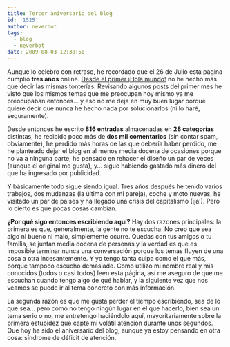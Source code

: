 ```yaml
---
title: Tercer aniversario del blog
id: '1525'
author: neverbot
tags:
  - blog
  - neverbot
date: 2009-08-03 12:30:50
---
```


Aunque lo celebro con retraso, he recordado que el 26 de Julio esta página cumplió **tres años** online. [Desde el primer ¡Hola mundo!](/hello-world/) no he hecho más que decir las mismas tonterías. Revisando algunos posts del primer mes he visto que los mismos temas que me preocupan hoy mismo ya me preocupaban entonces... y eso no me deja en muy buen lugar porque quiere decir que nunca he hecho nada por solucionarlos (ni lo haré, seguramente).

Desde entonces he escrito **816 entradas** almacenadas en **28 categorías** distintas, he recibido poco más de **dos mil comentarios** (sin contar spam, obviamente), he perdido más horas de las que debería haber perdido, me he planteado dejar el blog en al menos media docena de ocasiones porque no va a ninguna parte, he pensado en rehacer el diseño un par de veces (aunque el original me gusta), y... sigue habiendo gastado más dinero del que ha ingresado por publicidad.

Y básicamente todo sigue siendo igual. Tres años después he tenido varios trabajos, dos mudanzas (la última con mi pareja), coche y moto nuevas, he visitado un par de países y ha llegado una crisis del capitalismo (¡ja!). Pero lo cierto es que pocas cosas cambian.

**¿Por qué sigo entonces escribiendo aquí?** Hay dos razones principales: la primera es que, generalmente, la gente no te escucha. No creo que sea algo ni bueno ni malo, simplemente ocurre. Quedas con tus amigos o tu familia, se juntan media docena de personas y la verdad es que es imposible terminar nunca una conversación porque los temas fluyen de una cosa a otra incesantemente. Y yo tengo tanta culpa como el que más, porque tampoco escucho demasiado. Como utilizo mi nombre real y mis conocidos (todos o casi todos) leen esta página, así me aseguro de que me escuchan cuando tengo algo de qué hablar, y la siguiente vez que nos veamos se puede ir al tema concreto con más información.

La segunda razón es que me gusta perder el tiempo escribiendo, sea de lo que sea... pero como no tengo ningún lugar en el que hacerlo, bien sea un tema serio o no, me entretengo haciéndolo aquí, mayoritariamente sobre la primera estupidez que capte mi volátil atención durante unos segundos. Que hoy ha sido el aniversario del blog, aunque ya estoy pensando en otra cosa: síndrome de déficit de atención.
